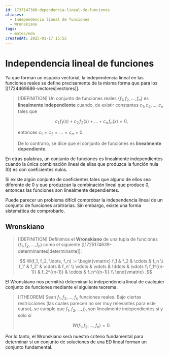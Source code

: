 ```yaml
---
id: 1737147300-dependencia-lineal-de-funciones
aliases:
  - Independencia lineal de funciones
  - Wronskiano
tags:
  - mates/edo
createdAt: 2025-01-17 15:55
---
```


# Independencia lineal de funciones

Ya que forman un espacio vectorial, la independencia lineal en las funciones reales se define precisamente de la misma forma que para los [[1724469686-vectores|vectores]].

> [!DEFINITION]
> Un conjunto de funciones reales $\{ f_1, f_2, \ldots, f_n \}$ es **linealmente independiente** cuando, de existir constantes $c_1, c_2, \ldots, c_n$ tales que
>
> $$
> c_1 \, f_1(x) + c_2 \, f_2(x) + \ldots + c_n \, f_n(x) = 0
> ,$$
> 
> entonces $c_1 = c_2 = \ldots = c_n = 0$.
>
> De lo contrario, se dice que el conjunto de funciones es **linealmente dependiente**.

En otras palabras, un conjunto de funciones es linealmente independientes cuando la única combinación lineal de ellas que produzca la función nula ($0$) es con coeficientes nulos.

Si existe algún conjunto de coeficientes tales que alguno de ellos sea diferente de $0$ y que produzcan la combinación lineal que produce $0$, entonces las funciones son linealmente dependientes.

Puede parecer un problema difícil comprobar la independencia lineal de un conjunto de funciones arbitrarias. Sin embargo, existe una forma sistemática de comprobarlo.

## Wronskiano

> [!DEFINITION]
> Definimos el **Wronskiano** de una tupla de funciones $(f_1, f_2, \ldots, f_n)$ como el siguiente [[1725174639-determinantes|determinante]]:
>
> $$
> W(f_1, f_2, \ldots, f_n) := \begin{vmatrix}
> f_1 & f_2 & \cdots & f_n \\
> f_1' & f_2' & \cdots & f_n' \\
> \vdots & \vdots & \ddots & \vdots \\
> f_1^{(n-1)} & f_2^{(n-1)} & \cdots & f_n^{(n-1)} \\
> \end{vmatrix}
> .$$

El Wronskiano nos permitirá determinar la independencia lineal de cualquier conjunto de funciones mediante el siguiente teorema.

> [!THEOREM]
> Sean $f_1, f_2, \ldots, f_n$ funciones reales. Bajo ciertas restricciones (las cuales parecen no ser muy relevantes para este curso), se cumple que $f_1, f_2, \ldots, f_n$ son linealmente independientes si y sólo si
> 
> $$
> W(f_1, f_2, \ldots, f_n) = 0
> .$$

Por lo tanto, el Wronskiano será nuestro criterio fundamental para determinar si un conjunto de soluciones de una ED lineal forman un conjunto fundamental.
